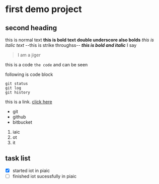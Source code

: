 # first demo project
## second heading
this is normal text
**this is bold text**
__double underscore also bolds__
*this is italic text*
--this is strike throughss--
***this is bold and italic***
I say 
>I am a jiger

this is a code `the code` and can be seen

following is code block
```
git status
git log
git history
```

this is a link. [click here](www.google.com)

- git
- github
- bitbucket

1. iaic
2. ot
3. it

## task list

- [x] started iot in piaic
- [ ] finished iot sucessfully in piaic
